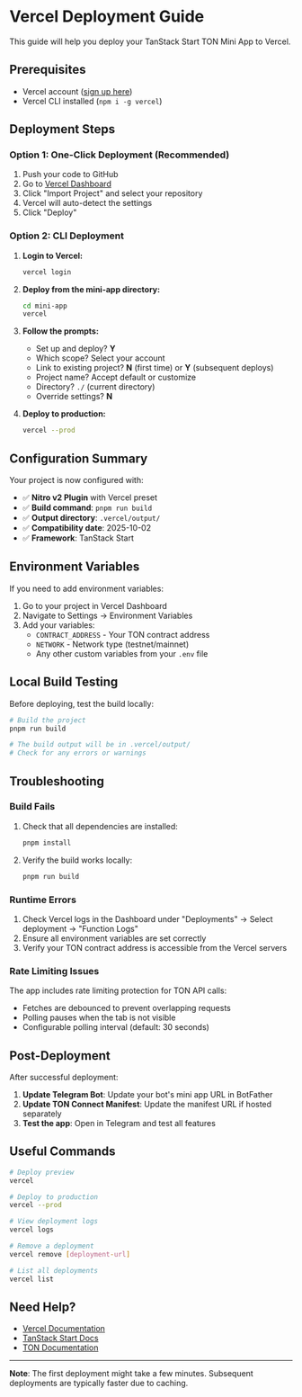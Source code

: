 # Vercel Deployment Guide

This guide will help you deploy your TanStack Start TON Mini App to Vercel.

## Prerequisites

- Vercel account ([sign up here](https://vercel.com/signup))
- Vercel CLI installed (`npm i -g vercel`)

## Deployment Steps

### Option 1: One-Click Deployment (Recommended)

1. Push your code to GitHub
2. Go to [Vercel Dashboard](https://vercel.com/new)
3. Click "Import Project" and select your repository
4. Vercel will auto-detect the settings
5. Click "Deploy"

### Option 2: CLI Deployment

1. **Login to Vercel:**
   ```bash
   vercel login
   ```

2. **Deploy from the mini-app directory:**
   ```bash
   cd mini-app
   vercel
   ```

3. **Follow the prompts:**
   - Set up and deploy? **Y**
   - Which scope? Select your account
   - Link to existing project? **N** (first time) or **Y** (subsequent deploys)
   - Project name? Accept default or customize
   - Directory? `./` (current directory)
   - Override settings? **N**

4. **Deploy to production:**
   ```bash
   vercel --prod
   ```

## Configuration Summary

Your project is now configured with:

- ✅ **Nitro v2 Plugin** with Vercel preset
- ✅ **Build command**: `pnpm run build`
- ✅ **Output directory**: `.vercel/output/`
- ✅ **Compatibility date**: 2025-10-02
- ✅ **Framework**: TanStack Start

## Environment Variables

If you need to add environment variables:

1. Go to your project in Vercel Dashboard
2. Navigate to Settings → Environment Variables
3. Add your variables:
   - `CONTRACT_ADDRESS` - Your TON contract address
   - `NETWORK` - Network type (testnet/mainnet)
   - Any other custom variables from your `.env` file

## Local Build Testing

Before deploying, test the build locally:

```bash
# Build the project
pnpm run build

# The build output will be in .vercel/output/
# Check for any errors or warnings
```

## Troubleshooting

### Build Fails

1. Check that all dependencies are installed:
   ```bash
   pnpm install
   ```

2. Verify the build works locally:
   ```bash
   pnpm run build
   ```

### Runtime Errors

1. Check Vercel logs in the Dashboard under "Deployments" → Select deployment → "Function Logs"
2. Ensure all environment variables are set correctly
3. Verify your TON contract address is accessible from the Vercel servers

### Rate Limiting Issues

The app includes rate limiting protection for TON API calls:
- Fetches are debounced to prevent overlapping requests
- Polling pauses when the tab is not visible
- Configurable polling interval (default: 30 seconds)

## Post-Deployment

After successful deployment:

1. **Update Telegram Bot**: Update your bot's mini app URL in BotFather
2. **Update TON Connect Manifest**: Update the manifest URL if hosted separately
3. **Test the app**: Open in Telegram and test all features

## Useful Commands

```bash
# Deploy preview
vercel

# Deploy to production
vercel --prod

# View deployment logs
vercel logs

# Remove a deployment
vercel remove [deployment-url]

# List all deployments
vercel list
```

## Need Help?

- [Vercel Documentation](https://vercel.com/docs)
- [TanStack Start Docs](https://tanstack.com/start/latest/docs)
- [TON Documentation](https://docs.ton.org)

---

**Note**: The first deployment might take a few minutes. Subsequent deployments are typically faster due to caching.


